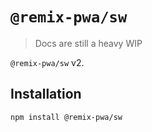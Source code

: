# `@remix-pwa/sw`

> Docs are still a heavy WIP

`@remix-pwa/sw` v2.

## Installation

```bash
npm install @remix-pwa/sw
```

